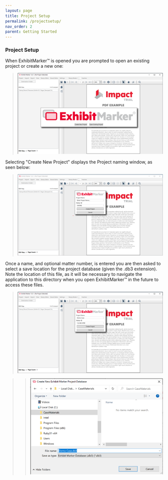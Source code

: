 ```yaml
---
layout: page
title: Project Setup
permalink: /projectsetup/
nav_order: 2
parent: Getting Started
---
```


### Project Setup

When ExhibitMarker&trade; is opened you are prompted to open an existing project or create a new one:

> ![Screen grab of User Interface starting view](user_interface/user_interface_assets/UserInterface_01_Start.png "Initial View")

Selecting "Create New Project" displays the Project naming window, as seen below:

> ![Screen grab of User Interface Project Name window](user_interface/user_interface_assets/UserInterface_02_CreateNewProject.png "Project Naming Window")

Once a name, and optional matter number, is entered you are then asked to select a save location for the project database (given the .db3 extension).  Note the location of this file, as it will be necessary to navigate the application to this directory when you open ExhibitMarker&trade; in the future to access these files.

> ![Screen grab of User Interface name and ID](user_interface/user_interface_assets/UserInterface_03_NameAndID.png)

> > ![screen grab of User Interface save location](user_interface/user_interface_assets/UserInterface_04_ProjectDatabaseSaveLocation.png)